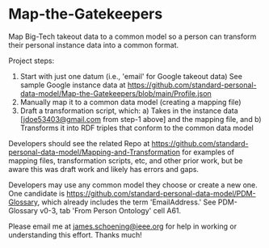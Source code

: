 # Map-the-Gatekeepers
Map Big-Tech takeout data to a common model so a person can transform their personal instance data into a common format.   

Project steps:
1) Start with just one datum (i.e., 'email' for Google takeout data) See sample Google instance data at  https://github.com/standard-personal-data-model/Map-the-Gatekeepers/blob/main/Profile.json   
2) Manually map it to a common data model (creating a mapping file)
3) Draft a transformation script, which:
   a) Takes in the instance data [jdoe53403@gmail.com from step-1 above] and the mapping file, and
   b) Transforms it into RDF triples that conform to the common data model

Developers should see the related Repo at https://github.com/standard-personal-data-model/Mapping-and-Transformation for examples of mapping files, transformation scripts, etc, and other prior work, but be aware this was draft work and likely has errors and gaps. 

Developers may use any common model they choose or create a new one.  One candidate is https://github.com/standard-personal-data-model/PDM-Glossary, which already includes the term 'EmailAddress.'  See PDM-Glossary v0-3, tab 'From Person Ontology' cell A61.  

Please email me at james.schoening@ieee.org for help in working or understanding this effort.  Thanks much!
